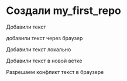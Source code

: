 # Создали my_first_repo

Добавили текст

добавили текст через браузер

Добавили текст локально

Добавили текст в новой ветке 

Разрешаем конфликт текст в браузере
